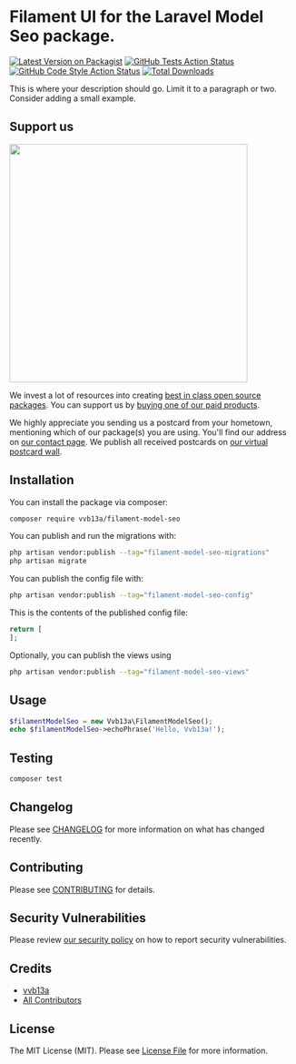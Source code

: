# Filament UI for the Laravel Model Seo package.

[![Latest Version on Packagist](https://img.shields.io/packagist/v/vvb13a/filament-model-seo.svg?style=flat-square)](https://packagist.org/packages/vvb13a/filament-model-seo)
[![GitHub Tests Action Status](https://img.shields.io/github/actions/workflow/status/vvb13a/filament-model-seo/run-tests.yml?branch=main&label=tests&style=flat-square)](https://github.com/vvb13a/filament-model-seo/actions?query=workflow%3Arun-tests+branch%3Amain)
[![GitHub Code Style Action Status](https://img.shields.io/github/actions/workflow/status/vvb13a/filament-model-seo/fix-php-code-style-issues.yml?branch=main&label=code%20style&style=flat-square)](https://github.com/vvb13a/filament-model-seo/actions?query=workflow%3A"Fix+PHP+code+style+issues"+branch%3Amain)
[![Total Downloads](https://img.shields.io/packagist/dt/vvb13a/filament-model-seo.svg?style=flat-square)](https://packagist.org/packages/vvb13a/filament-model-seo)

This is where your description should go. Limit it to a paragraph or two. Consider adding a small example.

## Support us

[<img src="https://github-ads.s3.eu-central-1.amazonaws.com/filament-model-seo.jpg?t=1" width="419px" />](https://spatie.be/github-ad-click/filament-model-seo)

We invest a lot of resources into creating [best in class open source packages](https://spatie.be/open-source). You can support us by [buying one of our paid products](https://spatie.be/open-source/support-us).

We highly appreciate you sending us a postcard from your hometown, mentioning which of our package(s) you are using. You'll find our address on [our contact page](https://spatie.be/about-us). We publish all received postcards on [our virtual postcard wall](https://spatie.be/open-source/postcards).

## Installation

You can install the package via composer:

```bash
composer require vvb13a/filament-model-seo
```

You can publish and run the migrations with:

```bash
php artisan vendor:publish --tag="filament-model-seo-migrations"
php artisan migrate
```

You can publish the config file with:

```bash
php artisan vendor:publish --tag="filament-model-seo-config"
```

This is the contents of the published config file:

```php
return [
];
```

Optionally, you can publish the views using

```bash
php artisan vendor:publish --tag="filament-model-seo-views"
```

## Usage

```php
$filamentModelSeo = new Vvb13a\FilamentModelSeo();
echo $filamentModelSeo->echoPhrase('Hello, Vvb13a!');
```

## Testing

```bash
composer test
```

## Changelog

Please see [CHANGELOG](CHANGELOG.md) for more information on what has changed recently.

## Contributing

Please see [CONTRIBUTING](CONTRIBUTING.md) for details.

## Security Vulnerabilities

Please review [our security policy](../../security/policy) on how to report security vulnerabilities.

## Credits

- [vvb13a](https://github.com/vvb13a)
- [All Contributors](../../contributors)

## License

The MIT License (MIT). Please see [License File](LICENSE.md) for more information.
